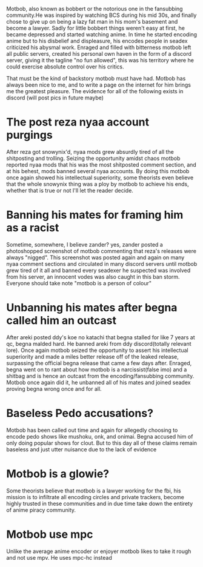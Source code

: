 Motbob, also known as bobbert or the notorious one in the fansubbing community.He was inspired by watching BCS during his mid 30s, and finally chose to give up on being a lazy fat man in his mom's basement and become a lawyer. Sadly for little bobbert things weren't easy at first, he became depressed and started watching anime. In time he started encoding anime but to his disbelief and displeasure, his encodes people in seadex criticized his abysmal work. Enraged and filled with bitterness motbob left all public servers, created his personal own haven in the form of a discord server, giving it the tagline "no fun allowed", this was his territory where he could exercise absolute control over his critics.

That must be the kind of backstory motbob must have had. Motbob has always been nice to me, and to write a page on the internet for him brings me the greatest pleasure. The evidence for all of the following exists in discord (will post pics in future maybe)

# The post reza nyaa account purgings

After reza got snowynix'd, nyaa mods grew absurdly tired of all the shitposting and trolling. Seizing the opportunity amidst chaos motbob reported nyaa mods that his was the most shitposted comment section, and at his behest, mods banned several nyaa accounts. By doing this motbob once again showed his intellectual superiority, some theorists even believe that the whole snowynix thing was a ploy by motbob to achieve his ends, whether that is true or not I'll let the reader decide.

# Banning his mates for framing him as a racist

Sometime, somewhere, I believe zander? yes, zander posted a photoshopped screenshot of motbob commenting that reza's releases were always "nigged". This screenshot was posted again and again on many nyaa comment sections and circulated in many discord servers until motbob grew tired of it all and banned every seadexer he suspected was involved from his server, an innocent vodes was also caught in this ban storm. Everyone should take note "motbob is a person of colour"


# Unbanning his mates after begna called him an outcast

After areki posted ddy's koe no katachi that begna stalled for like 7 years at qc, begna malded hard. He banned areki from ddy discord(totally relevant lore). Once again motbob seized the opportunity to assert his intellectual superiority and made a miles better release off of the leaked release, surpassing the official begna release that came a few days after. Enraged, begna went on to rant about how motbob is a narcissist(false imo) and a shitbag and is hence an outcast from the encoding/fansubbing community.
Motbob once again did it, he unbanned all of his mates and joined seadex proving begna wrong once and for all.

# Baseless Pedo accusations?

Motbob has been called out time and again for allegedly choosing to encode pedo shows like mushoku, onk, and onimai. Begna accused him of only doing popular shows for clout. But to this day all of these claims remain baseless and just utter nuisance due to the lack of evidence

# Motbob is a glowie?

Some theorists believe that motbob is a lawyer working for the fbi, his mission is to infiltrate all encoding circles and private trackers, become highly trusted in these communities and in due time take down the entirety of anime piracy community.

# Motbob use mpc

Unlike the average anime encoder or enjoyer motbob likes to take it rough and not use mpv. He uses mpc-hc instead
